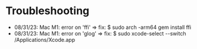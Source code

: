 # Troubleshooting

- 08/31/23: Mac M1: error on 'ffi' => fix: $ sudo arch -arm64 gem install ffi
- 08/31/23: Mac M1: error on 'glog' => fix: $ sudo xcode-select --switch /Applications/Xcode.app
